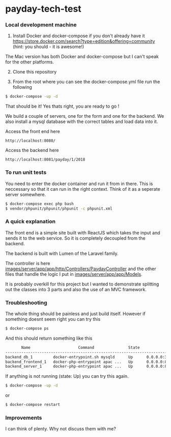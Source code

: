 # payday-tech-test

### Local development machine

1. Install Docker and docker-compose if you don't already have it https://store.docker.com/search?type=edition&offering=community
(hint: you should - it is awesome!)

The Mac version has both Docker and docker-compose but I can't speak for the other platforms.

2. Clone this repository

3. From the root where you can see the docker-compose.yml file run the following 

```bash
$ docker-compose -up -d
```

That should be it! Yes thats right, you are ready to go !

We build a couple of servers, one for the form and one for the backend. We also install a mysql database with the correct tables and load data into it. 

Access the front end here 

```
http://localhost:8080/
```

Access the backend here 

```
http://localhost:8081/payday/1/2018
```

### To run unit tests

You need to enter the docker container and run it from in there. This is neccessary so that it can run in the right context. Think of it as a seperate server somewhere.

```bash
$ docker-compose exec php bash 
$ vendor/phpunit/phpunit/phpunit -c phpunit.xml
```

### A quick explanation

The front end is a simple site built with ReactJS which takes the input and sends it to the web service. So it is completely decoupled from the backend. 

The backend is built with Lumen of the Laravel family. 

The controller is here [images/server/app/app/http/Controllers/PaydayController](https://github.com/nhc/payday-tech-test/blob/master/images/server/app/app/Http/Controllers/PaydayController.php) and the other files that handle the logic I put in [images/server/app/app/Models](https://github.com/nhc/payday-tech-test/tree/master/images/server/app/app/Models).

It is probably overkill for this project but I wanted to demonstrate splitting out the classes into 3 parts and also the use of an MVC framework. 

### Troubleshooting

The whole thing should be painless and just build itself. However if something doesnt seem right you can try this

```bash
$ docker-compose ps
```

And this should return something like this

```bash
       Name                     Command               State               Ports
--------------------------------------------------------------------------------------------
backend_db_1         docker-entrypoint.sh mysqld      Up      0.0.0.0:3306->3306/tcp
backend_frontend_1   docker-php-entrypoint apac ...   Up      0.0.0.0:8080->80/tcp
backend_server_1     docker-php-entrypoint apac ...   Up      0.0.0.0:8081->80/tcp, 8081/tcp
```

If anything is not running (state: Up) you can try this again.

```bash
$ docker-compose -up -d
```

or 

```bash
$ docker-compose restart
```

### Improvements

I can think of plenty. Why not discuss them with me? 